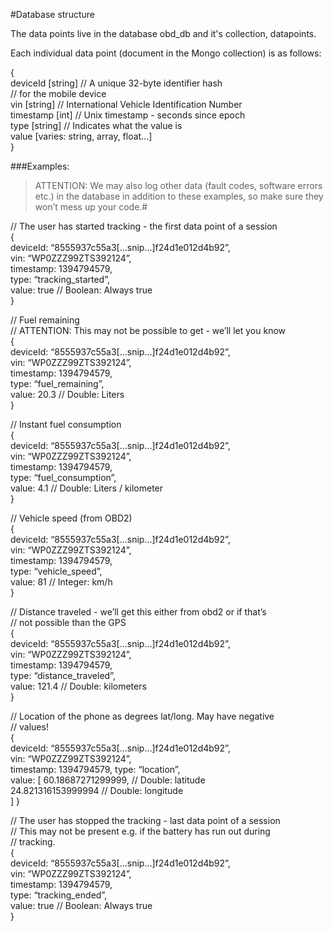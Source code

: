 #Database structure

The data points live in the database obd_db and it's collection, datapoints.

Each individual data point (document in the Mongo collection) is as follows:  
  
{  
    deviceId [string] // A unique 32-byte identifier hash  
                       // for the mobile device  
    vin [string] // International Vehicle Identification Number  
    timestamp [int] // Unix timestamp - seconds since epoch  
    type [string] // Indicates what the value is  
    value [varies: string, array, float...]  
}  
 
###Examples:  
  
>ATTENTION: We may also log other data (fault codes, software errors etc.) in the database in addition to these examples, so make sure they won’t mess up your code.#

// The user has started tracking - the first data point of a session  
{  
    deviceId: “8555937c55a3[...snip...]f24d1e012d4b92”,  
    vin: “WP0ZZZ99ZTS392124”,  
    timestamp: 1394794579,  
    type: “tracking_started”,  
    value: true // Boolean: Always true  
}  

// Fuel remaining  
// ATTENTION: This may not be possible to get - we’ll let you know  
{  
    deviceId: “8555937c55a3[...snip...]f24d1e012d4b92”,  
    vin: “WP0ZZZ99ZTS392124”,  
    timestamp: 1394794579,  
    type: “fuel_remaining”,  
    value: 20.3 // Double: Liters  
}  
  
// Instant fuel consumption  
{  
    deviceId: “8555937c55a3[...snip...]f24d1e012d4b92”,  
    vin: “WP0ZZZ99ZTS392124”,  
    timestamp: 1394794579,  
    type: “fuel_consumption”,  
    value: 4.1 // Double: Liters / kilometer  
}  

// Vehicle speed (from OBD2)  
{  
    deviceId: “8555937c55a3[...snip...]f24d1e012d4b92”,  
    vin: “WP0ZZZ99ZTS392124”,  
    timestamp: 1394794579,  
    type: “vehicle_speed”,  
    value: 81 // Integer: km/h  
}  
  
// Distance traveled - we’ll get this either from obd2 or if that’s  
// not possible than the GPS  
{  
    deviceId: “8555937c55a3[...snip...]f24d1e012d4b92”,  
    vin: “WP0ZZZ99ZTS392124”,  
    timestamp: 1394794579,  
    type: “distance_traveled”,  
    value: 121.4 // Double: kilometers  
}  
  
// Location of the phone as degrees lat/long. May have negative  
// values!  
{  
    deviceId: “8555937c55a3[...snip...]f24d1e012d4b92”,  
    vin: “WP0ZZZ99ZTS392124”,  
    timestamp: 1394794579, 
    type: “location”,  
    value: [
        60.18687271299999, // Double: latitude  
        24.821316153999994 // Double: longitude  
    ]
}  
  
// The user has stopped the tracking - last data point of a session  
// This may not be present e.g. if the battery has run out during  
// tracking.  
{  
    deviceId: “8555937c55a3[...snip...]f24d1e012d4b92”,  
    vin: “WP0ZZZ99ZTS392124”,  
    timestamp: 1394794579,  
    type: “tracking_ended”,  
    value: true // Boolean: Always true  
}  
